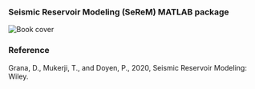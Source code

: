 ### Seismic Reservoir Modeling (SeReM) MATLAB package

<img src="Cover.jpg" alt="Book cover">

### Reference

Grana, D., Mukerji, T., and Doyen, P., 2020, Seismic Reservoir Modeling: Wiley. 
